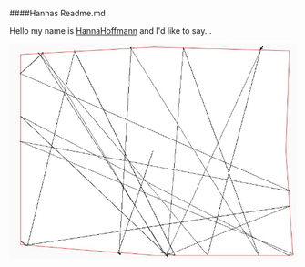 ####Hannas Readme.md  

Hello my name is [HannaHoffmann](https://github.com/HannaHoffmann) and I'd like to say... 

![](images/lines-01.jpg)  